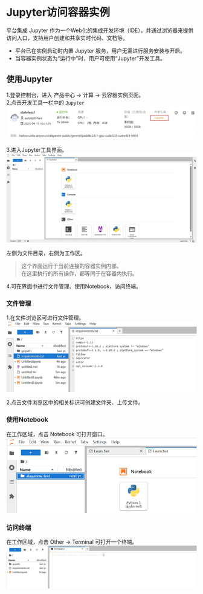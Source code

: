 
# Jupyter访问容器实例
平台集成 Jupyter 作为一个Web化的集成开发环境（IDE），并通过浏览器来提供访问入口，支持用户创建和共享实时代码、文档等。

- 平台已在实例启动时内置 Jupyter 服务，用户无需进行服务安装与开启。
- 当容器实例状态为“运行中”时，用户可使用“Jupyter”开发工具。

## 使用Jupyter
1.登录控制台，进入 产品中心 -> 计算 -> 云容器实例页面。  
2.点击开发工具一栏中的 `Jupyter`
![alt text](..\images\jupyter01.jpeg)  

3.进入Jupyter工具界面。
![alt text](..\images\jupyter02.jpeg)  

左侧为文件目录，右侧为工作区。
>这个界面运行于当前连接的容器实例内部。  
在这里执行的所有操作，都等同于在容器内执行。  

4.可在界面中进行文件管理、使用Notebook、访问终端。

### 文件管理
1.在文件浏览区可进行文件管理。
![alt text](..\images\jupyter03.jpeg)

2.点击文件浏览区中的相关标识可创建文件夹、上传文件。

### 使用Notebook
在工作区域，点击 Notebook 可打开窗口。
![alt text](..\images\jupyter06.png)

### 访问终端
在工作区域，点击 Other -> Terminal 可打开一个终端。
![alt text](..\images\jupyter05.jpeg)